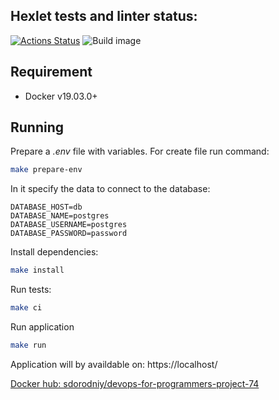 ## Hexlet tests and linter status:
[![Actions Status](https://github.com/sdorodniy/devops-for-programmers-project-74/workflows/hexlet-check/badge.svg)](https://github.com/sdorodniy/devops-for-programmers-project-74/actions)
![Build image](https://github.com/sdorodniy/devops-for-programmers-project-74/actions/workflows/push.yml/badge.svg)

## Requirement

* Docker v19.03.0+

## Running

Prepare a _.env_ file with variables. For create file run command:
```bash
make prepare-env
```
In it specify the data to connect to the database:
```env
DATABASE_HOST=db
DATABASE_NAME=postgres
DATABASE_USERNAME=postgres
DATABASE_PASSWORD=password
```

Install dependencies:
```bash
make install
```
Run tests:
```bash
make ci
```
Run application
```bash
make run
```
Application will by availdable on: https://localhost/


[Docker hub: sdorodniy/devops-for-programmers-project-74](https://hub.docker.com/repository/docker/sdorodniy/devops-for-programmers-project-74/general)
